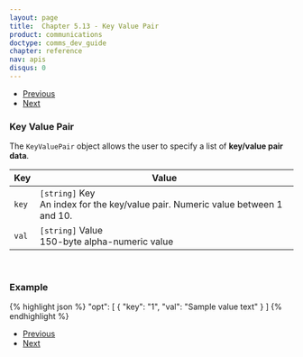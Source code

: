 ```yaml
---
layout: page
title:  Chapter 5.13 - Key Value Pair
product: communications
doctype: comms_dev_guide
chapter: reference
nav: apis
disqus: 0
---
```


<ul class="pager">
  <li class="previous"><a href="/communications/dev-guide/reference/bridge-participant/"><i class="glyphicon glyphicon-chevron-left"></i>Previous</a></li>
  <li class="next"><a href="/communications/dev-guide/reference/calc-taxes-response/">Next<i class="glyphicon glyphicon-chevron-right"></i></a></li>
</ul>

<h3>Key Value Pair</h3>

The <code>KeyValuePair</code> object allows the user to specify a list of <b>key/value pair data</b>.

<div class="mobile-table">
  <table class="styled-table">
    <thead>
      <tr>
        <th>Key</th>
        <th>Value</th>
      </tr>
    </thead>
    <tbody>
        <tr>
            <td><code>key</code></td>
            <td><code>[string]</code> Key
              <br/>
              An index for the key/value pair.  Numeric value between 1 and 10.
            </td>
        </tr>
        <tr>
        <td><code>val</code></td>
        <td><code>[string]</code> Value
          <br/>
          150-byte alpha-numeric value
        </td>
      </tr>
    </tbody>
  </table>
</div>
<br>

<h3>Example</h3>

{% highlight json %}
"opt": [
  {
    "key": "1",
    "val": "Sample value text"
  }
]
{% endhighlight %}

<ul class="pager">
  <li class="previous"><a href="/communications/dev-guide/reference/bridge-participant/"><i class="glyphicon glyphicon-chevron-left"></i>Previous</a></li>
  <li class="next"><a href="/communications/dev-guide/reference/calc-taxes-response/">Next<i class="glyphicon glyphicon-chevron-right"></i></a></li>
</ul>
